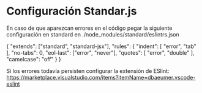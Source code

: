 # Configuración Standar.js

En caso de que aparezcan errores en el código pegar la siguiente configuración en standard en ./node_modules/standard/eslintrs.json

{
    "extends": ["standard", "standard-jsx"],
    "rules": {
        "indent": [
            "error",
            "tab"
        ],
        "no-tabs": 0,
        "eol-last": ["error", "never"],
        "quotes": [
            "error",
            "double"
        ],
        "camelcase": "off"
    }
}

Si los errores todavía persisten configurar la extensión de ESlint: https://marketplace.visualstudio.com/items?itemName=dbaeumer.vscode-eslint